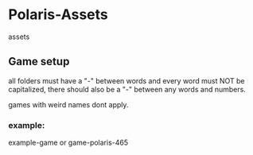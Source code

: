 # Polaris-Assets

assets


## Game setup

all folders must have a "-" between words and every word must NOT be capitalized, there should also be a "-" between any words and numbers.

games with weird names dont apply.
### example:

example-game or game-polaris-465
